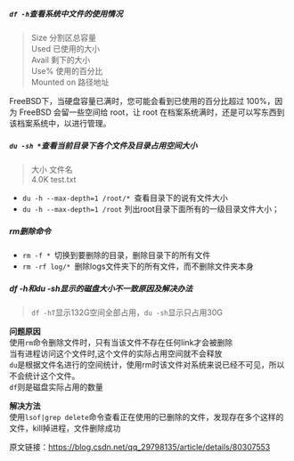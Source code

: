 ##### `df -h`查看系统中文件的使用情况
>Size 分割区总容量   
Used 已使用的大小   
Avail 剩下的大小   
Use% 使用的百分比   
Mounted on 路径地址


FreeBSD下，当硬盘容量已满时，您可能会看到已使用的百分比超过 100%，因为 FreeBSD 会留一些空间给 root，让 root 在档案系统满时，还是可以写东西到该档案系统中，以进行管理。

##### `du -sh *`查看当前目录下各个文件及目录占用空间大小
>大小 文件名   
4.0K test.txt  

- `du -h --max-depth=1 /root/* `查看目录下的说有文件大小
- `du -h --max-depth=1 /root` 列出root目录下面所有的一级目录文件大小；

##### rm删除命令
- `rm -f * `切换到要删除的目录，删除目录下的所有文件
- `rm -rf log/* `删除logs文件夹下的所有文件，而不删除文件夹本身

##### df -h和du -sh显示的磁盘大小不一致原因及解决办法
>`df -hT`显示132G空间全部占用，`du -sh`显示只占用30G

**问题原因**  
使用`rm`命令删除文件时，只有当该文件不存在任何link才会被删除   
当有进程访问这个文件时,这个文件的实际占用空间就不会释放   
`du`是根据文件名进行的空间统计，使用rm时该文件对系统来说已经不可见，所以不会统计这个文件。   
`df`则是磁盘实际占用的数量

**解决方法**  
使用`lsof|grep delete`命令查看正在使用的已删除的文件，发现存在多个这样的文件，kill掉进程，文件删除成功

原文链接：https://blog.csdn.net/qq_29798135/article/details/80307553